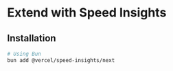 # Extend with Speed Insights

<!--
https://github.com/chroxify/feedbase/blob/main/apps/web/app/layout.tsx
-->

## Installation

```sh
# Using Bun
bun add @vercel/speed-insights/next
```
